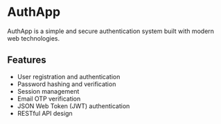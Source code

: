 # AuthApp

AuthApp is a simple and secure authentication system built with modern web technologies.

## Features

- User registration and authentication
- Password hashing and verification
- Session management
- Email OTP verification
- JSON Web Token (JWT) authentication
- RESTful API design